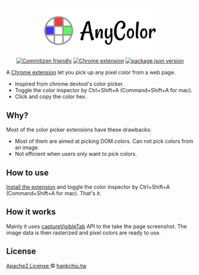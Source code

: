 <p align="center">
  <img src="./website/public/header.png" width="300" alt="AnyColor">
  <br>
  <a href="http://commitizen.github.io/cz-cli/"><img src="https://img.shields.io/badge/commitizen-friendly-brightgreen.svg" alt="Commitizen friendly"></a>
  <a href="https://chrome.google.com/webstore/detail/any-color/cmehpadapglhhambdiafddpfjdngonba"><img src="https://img.shields.io/chrome-web-store/v/cmehpadapglhhambdiafddpfjdngonba" alt="Chrome extension"></a>
  <a href="https://github.com/hankchiutw/any-color"><img src="https://img.shields.io/github/package-json/v/hankchiutw/any-color?label=package.json" alt="package.json version" ></a>
</p>

A [Chrome extension][webstore] let you pick up any pixel color from a web page.

- Inspired from chrome devtool's color picker.
- Toggle the color inspector by Ctrl+Shift+A (Command+Shift+A for mac).
- Click and copy the color hex.

## Why?
Most of the color picker extensions have these drawbacks: 
- Most of them are aimed at picking DOM colors. Can not pick colors from an image.
- Not efficient when users only want to pick colors.

## How to use
[Install the extension][webstore] and toggle the color inspector by Ctrl+Shift+A (Command+Shift+A for mac). That's it.

## How it works
Mainly it uses [captureVisibleTab](https://developer.chrome.com/extensions/tabs#method-captureVisibleTab) API to the take the page screenshot. The image data is then rasterized and pixel colors are ready to use.

## License
[ Apache2 License ](LICENSE) © [hankchiu.tw](https://hankchiu.tw)

[webstore]: https://chrome.google.com/webstore/detail/any-color/cmehpadapglhhambdiafddpfjdngonba
